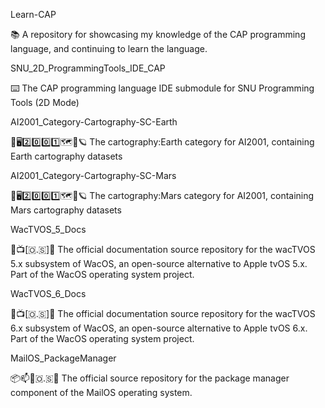 
Learn-CAP

📚️ A repository for showcasing my knowledge of the CAP programming language, and continuing to learn the language.

SNU_2D_ProgrammingTools_IDE_CAP

⌨️ The CAP programming language IDE submodule for SNU Programming Tools (2D Mode) 

AI2001_Category-Cartography-SC-Earth

🧠️🖥️2️⃣️0️⃣️0️⃣️1️⃣️🗺️📜️🪐️ The cartography:Earth category for AI2001, containing Earth cartography datasets 

AI2001_Category-Cartography-SC-Mars

🧠️🖥️2️⃣️0️⃣️0️⃣️1️⃣️🗺️📜️🪐️ The cartography:Mars category for AI2001, containing Mars cartography datasets 

WacTVOS_5_Docs

🍏️📺️[🇴.🇸]📖️ The official documentation source repository for the wacTVOS 5.x subsystem of WacOS, an open-source alternative to Apple tvOS 5.x. Part of the WacOS operating system project.

WacTVOS_6_Docs

🍏️📺️[🇴.🇸]📖️ The official documentation source repository for the wacTVOS 6.x subsystem of WacOS, an open-source alternative to Apple tvOS 6.x. Part of the WacOS operating system project.

MailOS_PackageManager

📦️📫️📧️🇴.🇸🏣️ The official source repository for the package manager component of the MailOS operating system.

